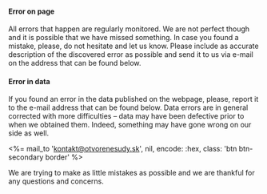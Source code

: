 #### Error on page

All errors that happen are regularly monitored. We are not perfect though and it is possible that we have missed something. In case you found a mistake, please, do not hesitate and let us know. Please include as accurate description of the discovered error as possible and send it to us via e-mail on the address that can be found below.

#### Error in data

If you found an error in the data published on the webpage, please, report it to the e-mail address that can be found below. Data errors are in general corrected with more difficulties &ndash; data may have been defective prior to when we obtained them. Indeed, something may have gone wrong on our side as well.

<%= mail_to 'kontakt@otvorenesudy.sk', nil, encode: :hex, class: 'btn btn-secondary border' %>

We are trying to make as little mistakes as possible and we are thankful for any questions and concerns.
